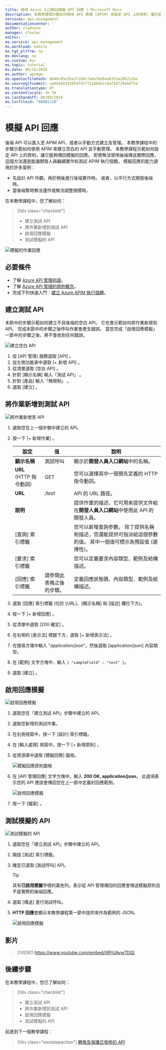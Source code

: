 ```yaml
---
title: 使用 Azure 入口網站模擬 API 回應 | Microsoft Docs
description: 本教學課程示範如何使用 API 管理 (APIM) 來設定 API 上的原則，讓它能夠傳回模擬的回應。 萬一無法使用後端傳送實際回應，這個方法讓開發人員能夠繼續實作和測試 API 管理執行個體。
services: api-management
documentationcenter: ''
author: vladvino
manager: cfowler
editor: ''
ms.service: api-management
ms.workload: mobile
ms.tgt_pltfrm: na
ms.devlang: na
ms.custom: mvc
ms.topic: tutorial
ms.date: 06/15/2018
ms.author: apimpm
ms.openlocfilehash: 8840c85e35a371b8c7a0a76dbee6353a20b212be
ms.sourcegitcommit: aa042d4341054f437f3190da7c8a718729eb675e
ms.translationtype: HT
ms.contentlocale: zh-TW
ms.lasthandoff: 08/09/2019
ms.locfileid: "68881118"
---
```

# <a name="mock-api-responses"></a>模擬 API 回應

後端 API 可以匯入至 APIM API，或者以手動方式建立及管理。 本教學課程中的步驟示範如何使用 APIM 來建立空白的 API 並手動管理。 本教學課程示範如何設定 API 上的原則，讓它能夠傳回模擬的回應。 即使無法使用後端傳送實際回應，這個方法還是能讓開發人員繼續實作和測試 APIM 執行個體。 模擬回應的能力適用於許多案例：

+ 先設計 API 外觀，再於稍後進行後端實作時。 或者，以平行方式開發後端時。
+ 當後端暫時無法運作或無法調整規模時。

在本教學課程中，您了解如何：

> [!div class="checklist"]
> * 建立測試 API 
> * 將作業新增到測試 API
> * 啟用回應模擬
> * 測試模擬的 API

![模擬的作業回應](./media/mock-api-responses/mock-api-responses01.png)

## <a name="prerequisites"></a>必要條件

+ 了解 [Azure API 管理術語](api-management-terminology.md)。
+ 了解 [Azure API 管理的原則概念](api-management-howto-policies.md)。
+ 完成下列快速入門：[建立 Azure APIM 執行個體](get-started-create-service-instance.md)。

## <a name="create-a-test-api"></a>建立測試 API 

本節中的步驟示範如何建立不具後端的空白 API。 它也會示範如何將作業新增到 API。 完成本節中的步驟之後呼叫作業會產生錯誤。 當您完成「啟用回應模擬」一節中的步驟之後，將不會收到任何錯誤。

![建立空白 API](./media/mock-api-responses/03-MockAPIResponses-01-CreateTestAPI.png)

1. 從 [API 管理]  服務選取 [API]  。
2. 從左側功能表中選取 [+ 新增 API]  。
3. 從清單選取 [空白 API]  。
4. 針對 [顯示名稱]  輸入「測試 API」  。
5. 針對 [產品]  輸入「無限制」  。
6. 選取 [建立]  。

## <a name="add-an-operation-to-the-test-api"></a>將作業新增到測試 API

![將作業新增至 API](./media/mock-api-responses/03-MockAPIResponses-02-AddOperation.png)

1. 選取您在上一個步驟中建立的 API。
2. 按一下 [+ 新增作業]  。

    | 設定             | 值                             | 說明                                                                                                                                                                                   |
    |---------------------|-----------------------------------|-----------------------------------------------------------------------------------------------------------------------------------------------------------------------------------------------|
    | **顯示名稱**    | 測試呼叫                        | 顯示於**開發人員入口網站**中的名稱。                                                                                                                                       |
    | **URL** (HTTP 指令動詞) | GET                               | 您可以選擇其中一個預先定義的 HTTP 指令動詞。                                                                                                                                         |
    | **URL**             | */test*                           | API 的 URL 路徑。                                                                                                                                                                       |
    | **說明**     |                                   | 提供作業的描述，它可用來提供文件給在**開發人員入口網站**中使用此 API 的開發人員。                                                    |
    | [查詢]  索引標籤       |                                   | 您可以新增查詢參數。 除了提供名稱和描述，您還能提供可指派給這個參數的值。 其中一個值可標示為預設值 (選擇性)。 |
    | [要求]  索引標籤     |                                   | 您可以定義要求內容類型、範例及結構描述。                                                                                                                                  |
    | [回應]  索引標籤    | 請參閱此表格之後的步驟。 | 定義回應狀態碼、內容類型、範例及結構描述。                                                                                                                           |

3. 選取 [回應]  索引標籤 (位於 [URL]、[顯示名稱] 和 [描述] 欄位下方)。
4. 按一下 [+ 新增回應]  。
5. 從清單中選取 [200 確定]  。
6. 在右側的 [表示法]  標題下方，選取 [+ 新增表示法]  。
7. 在搜尋方塊中輸入 "*application/json*"，然後選取 [application/json]  內容類型。
8. 在 [範例]  文字方塊中，輸入  `{ "sampleField" : "test" }`。
9. 選取 [建立]  。

## <a name="enable-response-mocking"></a>啟用回應模擬

![啟用回應模擬](./media/mock-api-responses/03-MockAPIResponses-03-EnableMocking.png)

1. 選取您在「建立測試 API」步驟中建立的 API。
2. 選取您新增的測試作業。
3. 在右側視窗中，按一下 [設計]  索引標籤。
4. 在 [輸入處理]  視窗中，按一下 [+ 新增原則]  。
5. 從資源庫中選取 [模擬回應]  圖格。

    ![模擬回應原則圖格](./media/mock-api-responses/mock-responses-policy-tile.png)

6. 在 [API 管理回應]  文字方塊中，輸入 **200 OK, application/json**。 此選項表示您的 API 應該會傳回您在上一節中定義的回應範例。

    ![啟用回應模擬](./media/mock-api-responses/mock-api-responses-set-mocking.png)

7. 按一下 [檔案]  。

## <a name="test-the-mocked-api"></a>測試模擬的 API

![測試模擬的 API](./media/mock-api-responses/03-MockAPIResponses-04-TestMocking.png)

1. 選取您在「建立測試 API」步驟中建立的 API。
2. 開啟 [測試]  索引標籤。
3. 確定已選取 [測試呼叫]  API。

    > [!TIP]
    > 具有**已啟用模擬**字樣的黃色列，表示從 API 管理傳回的回應會傳送模擬原則且不是實際的後端回應。

4. 選取 [傳送]  進行測試呼叫。
5. **HTTP 回應**會顯示本教學課程第一節中提供來作為範例的 JSON。

    ![啟用回應模擬](./media/mock-api-responses/mock-api-responses-test-response.png)

## <a name="video"></a>影片

> [!VIDEO https://www.youtube.com/embed/i9PjUAvw7DQ]

## <a name="next-steps"></a>後續步驟

在本教學課程中，您已了解如何：

> [!div class="checklist"]
> * 建立測試 API
> * 將作業新增到測試 API
> * 啟用回應模擬
> * 測試模擬的 API

前進到下一個教學課程：

> [!div class="nextstepaction"]
> [轉換及保護已發佈的 API](transform-api.md)

